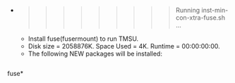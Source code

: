 * >>>>>>>>> Running inst-min-con-xtra-fuse.sh ...
  * Install fuse(fusermount) to run TMSU.
  * Disk size = 2058876K. Space Used = 4K. Runtime = 00:00:00:00.
  * The following NEW packages will be installed:
  ```bash
fuse*
  ```

